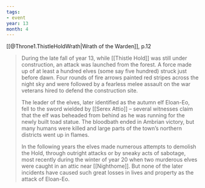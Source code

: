 ```yaml
---
tags:
- event
year: 13
month: 4
---
```


[[@Throne1.ThistleHoldWrath|Wrath of the Warden]], p.12
> During the late fall of year 13, while [[Thistle Hold]] was still under construction, an attack was launched from the forest. A force made up of at least a hundred elves (some say five hundred) struck just before dawn. Four rounds of fire arrows painted red stripes across the night sky and were followed by a fearless melee assault on the war veterans hired to defend the construction site.
> 
> The leader of the elves, later identified as the autumn elf Eloan-Eo, fell to the sword wielded by [[Serex Attio]] – several witnesses claim that the elf was beheaded from behind as he was running for the newly built toad statue. The bloodbath ended in Ambrian victory, but many humans were killed and large parts of the town’s northern districts went up in flames.
>
> In the following years the elves made numerous attempts to demolish the Hold, through outright attacks or by sneaky acts of sabotage, most recently during the winter of year 20 when two murderous elves were caught in an attic near [[Nighthome]]. But none of the later incidents have caused such great losses in lives and property as the attack of Eloan-Eo.